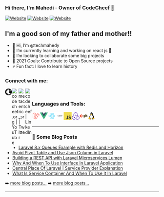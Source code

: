 ### Hi there, I'm Mahedi - Owner of [CodeCheef][website] 👋

[![Website](https://img.shields.io/website?label=codecheef.org&style=for-the-badge&url=https%3A%2F%2Fcodecheef.org)](https://www.codecheef.org)
[![Website](https://img.shields.io/website?label=laravelia.com&style=for-the-badge&url=https%3A%2F%2Flaravelia.com)](https://www.laravelia.com)
[![Website](https://img.shields.io/website?label=ceptruck.com&style=for-the-badge&url=https%3A%2F%2Fceptruck.com)](https://www.ceptruck.com)

## I'm a good son of my father and mother!!

- 🔭 Hi, I’m @techmahedy
- 🌱 I’m currently learning and working on react js 🤣
- 👯 I’m looking to collaborate some big projects
- 🥅 2021 Goals: Contribute to Open Source projects
- ⚡ Fun fact: I love to learn history

### Connect with me:

[<img align="left" alt="codecheef.org" width="22px" src="https://raw.githubusercontent.com/iconic/open-iconic/master/svg/globe.svg" />][website]
[<img align="left" alt="codecheef.org | YouTube" width="22px" src="https://cdn.jsdelivr.net/npm/simple-icons@v3/icons/youtube.svg" />][youtube]
[<img align="left" alt="metacentric_sr | Twitter" width="22px" src="https://cdn.jsdelivr.net/npm/simple-icons@v3/icons/twitter.svg" />][twitter]
[<img align="left" alt="codecheef | LinkedIn" width="22px" src="https://cdn.jsdelivr.net/npm/simple-icons@v3/icons/linkedin.svg" />][linkedin]

<br />

### Languages and Tools:

[<img align="left" alt="laravel" width="26px" src="https://raw.githubusercontent.com/github/explore/80688e429a7d4ef2fca1e82350fe8e3517d3494d/topics/laravel/laravel.png" />][laravel]
[<img align="left" alt="vue" width="26px" src="https://raw.githubusercontent.com/github/explore/80688e429a7d4ef2fca1e82350fe8e3517d3494d/topics/vue/vue.png" />][vue]
[<img align="left" alt="react" width="26px" src="https://raw.githubusercontent.com/github/explore/80688e429a7d4ef2fca1e82350fe8e3517d3494d/topics/react/react.png" />][react]
[<img align="left" alt="react" width="26px" src="https://raw.githubusercontent.com/github/explore/80688e429a7d4ef2fca1e82350fe8e3517d3494d/topics/jquery/jquery.png" />][jquery]
[<img align="left" alt="javascript" width="26px" src="https://raw.githubusercontent.com/github/explore/80688e429a7d4ef2fca1e82350fe8e3517d3494d/topics/javascript/javascript.png" />][javascript]
[<img align="left" alt="redux" width="26px" src="https://raw.githubusercontent.com/github/explore/80688e429a7d4ef2fca1e82350fe8e3517d3494d/topics/redux/redux.png" />][redux]
[<img align="left" alt="git" width="26px" src="https://raw.githubusercontent.com/github/explore/80688e429a7d4ef2fca1e82350fe8e3517d3494d/topics/git/git.png" />][git]
[<img align="left" alt="linux" width="26px" src="https://raw.githubusercontent.com/github/explore/80688e429a7d4ef2fca1e82350fe8e3517d3494d/topics/linux/linux.png" />][linux]
<br />
<br />

---

### 📕 Some Blog Posts

<!-- BLOG-POST-LIST:START -->
- [Laravel 8.x Queues Example with Redis and Horizon](https://www.codecheef.org/article/laravel-queues-example-using-redis-and-horizon)
- [Avoid Pivot Table and Use Json Column in Laravel](https://www.codecheef.org/article/avoid-pivot-table-and-use-json-column-in-laravel)
- [Building a REST API with Laravel Microservices Lumen](https://www.codecheef.org/article/laravel-6-building-a-rest-api-with-lumen)
- [Why And When To Use Interface In Laravel Application](https://www.laravelia.com/post/why-and-when-to-use-interface-in-laravel-application)
- [Central Place Of Laravel | Service Provider Explanation](https://www.laravelia.com/post/central-place-of-laravel-service-provider-explanation)
- [What Is Service Container And When To Use It In Laravel](https://www.laravelia.com/post/what-is-service-container-and-when-to-use-it-in-laravel)
<!-- BLOG-POST-LIST:END -->

➡️ [more blog posts...](https://www.codecheef.org)
➡️ [more blog posts...](https://www.laravelia.com)

---

[website]: https://www.codecheef.org
[youtube]: https://www.youtube.com/channel/UCzmJ_0Ef9EE-NS7w82zez_A/featured
[twitter]: https://twitter.com/metacentric_sr
[linkedin]: https://www.linkedin.com/in/mahedi-hasan-durjoy-9bb880175/
[laravel]: https://www.codecheef.org/article/tag/laravel
[vue]: https://www.codecheef.org/article/tag/vue-js
[react]: https://www.codecheef.org/article/tag/react-js
[jquery]: https://www.codecheef.org/article/tag/jquery
[javascript]: https://www.codecheef.org/article/tag/javascript
[redux]: https://www.codecheef.org/article/tag/react-js
[git]: https://www.codecheef.org/article/tag/git
[linux]: https://www.codecheef.org/article/tag/linux


